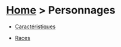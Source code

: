 # [Home](/) > Personnages  
  
  

- [Caractéristiques](caracteristiques/index.md)  
  
- [Races](races/index.md)  
